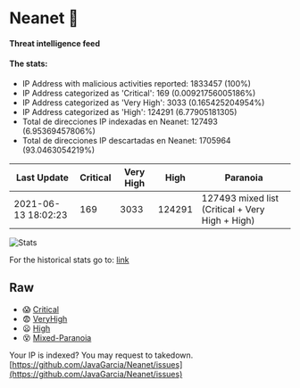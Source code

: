 # Neanet :hocho:
#### Threat intelligence feed
#### The stats:

- IP Address with malicious activities reported: 1833457 (100%)
- IP Address categorized as 'Critical':  169 (0.00921756005186%)
- IP Address categorized as 'Very High':  3033 (0.165425204954%)
- IP Address categorized as 'High':  124291 (6.77905181305)
- Total de direcciones IP indexadas en Neanet:  127493 (6.95369457806%)
- Total de direcciones IP descartadas en Neanet:  1705964 (93.0463054219%)

| Last Update | Critical | Very High | High | Paranoia |
| --- | --- | --- | --- | --- |
| 2021-06-13 18:02:23 | 169 | 3033 | 124291 | 127493 mixed list (Critical + Very High + High)|

![Stats](https://docs.google.com/spreadsheets/d/e/2PACX-1vSnaNMIXVabIpDJjufMlzH7poXnshF3mgd8Is1g9ytUEzVsP5my4Trn8f-xkoLLQ38xpL3HtmUexLo6/pubchart?oid=501124687&format=image)

For the historical stats go to: [link](/stats.csv)
## Raw
- :scream: [Critical](https://raw.githubusercontent.com/JavaGarcia/Neanet/master/blacklists/neanet_critical.txt)
- :fearful: [VeryHigh](https://raw.githubusercontent.com/JavaGarcia/Neanet/master/blacklists/neanet_veryHigh.txtt)
- :frowning: [High](https://raw.githubusercontent.com/JavaGarcia/Neanet/master/blacklists/neanet_high.txt)
- :dizzy_face: [Mixed-Paranoia](https://raw.githubusercontent.com/JavaGarcia/Neanet/master/blacklists/neanet_all.txt)


Your IP is indexed? You may request to takedown. [https://github.com/JavaGarcia/Neanet/issues](https://github.com/JavaGarcia/Neanet/issues)



























































































































































































































































































































































































































































































































































































































































































































































































































































































































































































































































































































































































































































































































































































































































































































































































































































































































































































































































































































































































































































































































































































































































































































































































































































































































































































































































































































































































































































































































































































































































































































































































































































































































































































































































































































































































































































































































































































































































































































































































































































































































































































































































































































































































































































































































































































































































































































































































































































































































































































































































































































































































































































































































































































































































































































































































































































































































































































































































































































































































































































































































































































































































































































































































































































































































































































































































































































































































































































































































































































































































































































































































